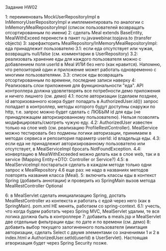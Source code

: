 Задание HW02

1: переименовать MockUserRepositoryImpl в InMemoryUserRepositoryImpl и имплементировать по аналогии с InMemoryMealRepositoryImpl (список пользователей возвращать отсортированным по имени)
2: сделать Meal extends BaseEntity, MealWithExceed перенести в пакет ru.javawebinar.topjava.to (transfer objects)
3: зарефакторить MealRepository/InMemoryMealRepositoryImpl: еда принадлежит пользователю
3.1: если еда отсутствует или чужая, возвращать null/false (см. комментарии в UserRepository)
3.2: реализовать хранение еды для каждого пользователя можно с добавлением поля userId в Meal ИЛИ без него (как нравится). Напомню, что репозиторий один и приложение может работать одновременно с многими пользователями.
3.3: список еды возвращать отсортированным по времени, последние записи наверху
4: Реализовать слои приложения для функциональности "еда". API контроллера должна удовлетворять все потребности демо приложения и ничего лишнего (см. демо)
4.1: после авторизации (сделаем позднее, id авторизованного юзера будет попадать в AuthorizedUser.id()) запрос попадает в контроллер, методы которого будут доступны снаружи по http, т.е. запрос можно будет сделать с ЛЮБЫМ id для еды (не принадлежащем авторизированному пользователю). Нельзя позволять модифицировать/смотреть чужую еду.
4.2: AuthorizedUser известен только на слое web (см. реализацию ProfileRestController). MealService можно тестировать без подмены логики авторизации, принимаем в методах сервиса и репозитория параметр userId: id владельца еды.
4.3: если еда не принадлежит авторизированному пользователю или отсутствует, в MealServiceImpl бросать NotFoundException.
4.4: конвертацию в MealWithExceeded можно делать как в слое web, так и в service (Mapping Entity->DTO: Controller or Service?)
4.5: в MealServiceImpl постараться сделать в каждом методе только одни запрос к MealRepository
4.6 еще раз: не надо в названиях методов повторять названия класса (Meal).
5: включить классы еды в контекст Spring (добавить аннотации) и проверить из SpringMain вызов метода MealRestController
Optional

6: в MealServlet сделать инициализацию Spring, достать MealRestController из контекста и работать с едой через него (как в SpringMain). pom.xml НЕ менять, работаем со spring-context.
6.1: учесть, что когда будем работать через Spring MVC, MealServlet удалим, те вся логика должна быть в контроллере
7: добавить в meals.jsp и MealServlet две отдельные фильтрации еды: по дате и по времени (см. демо)
8: добавить выбор текущего залогиненного пользователя (имитация авторизации, сделать Select с двумя элементами со значениями 1 и 2 в index.html и AuthorizedUser.setId(userId) в UserServlet). Настоящая атворизация будет через Spring Security позже.